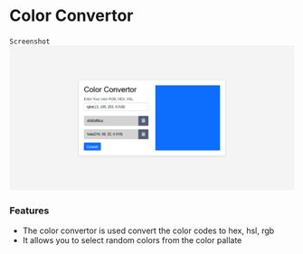 # Color Convertor

`Screenshot`
![Color Convertor](./screenshot/ColorConvertor.png)

### Features

- The color convertor is used convert the color codes to hex, hsl, rgb
- It allows you to select random colors from the color pallate
